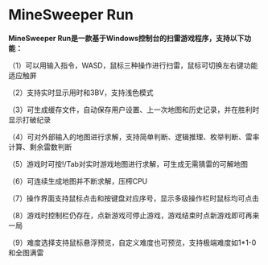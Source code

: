 # MineSweeper Run

**MineSweeper Run是一款基于Windows控制台的扫雷游戏程序，支持以下功能：**

（1）可以用输入指令，WASD，鼠标三种操作进行扫雷，鼠标可切换左右键功能适应触屏

（2）支持实时显示用时和3BV，支持浅色模式

（3）可生成缓存文件，自动保存用户设置、上一次地图和历史记录，并在胜利时显示打破纪录

（4）可对外部输入的地图进行求解，支持简单判断、逻辑推理、枚举判断、雷率计算、剩余雷数判断

（5）游戏时可按!/Tab对实时游戏地图进行求解，可生成无需猜雷的可解地图

（6）可连续生成地图并不断求解，压榨CPU

（7）操作界面支持鼠标点击和按键盘对应序号，显示多级操作栏时鼠标均可点击

（8）游戏时控制栏仍存在，点新游戏可停止游戏，游戏结束时点新游戏即可再来一局

（9）难度选择支持鼠标悬浮预览，自定义难度也可预览，支持极端难度如1*1-0和全图满雷
